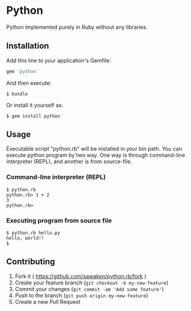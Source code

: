 # Python

Python implemented purely in Ruby without any libraries.

## Installation

Add this line to your application's Gemfile:

```ruby
gem 'python'
```

And then execute:

    $ bundle

Or install it yourself as:

    $ gem install python

## Usage

Executable script "python.rb" will be installed in your bin path.
You can execute python program by two way.
One way is through command-line interpreter (REPL), and another is from source-file.

### Command-line interpreter (REPL)

    $ python.rb
    python.rb> 1 + 2
    3
    python.rb>

### Executing program from source file

    $ python.rb hello.py
    hello, world!!
    $

## Contributing

1. Fork it ( https://github.com/sawaken/python.rb/fork )
2. Create your feature branch (`git checkout -b my-new-feature`)
3. Commit your changes (`git commit -am 'Add some feature'`)
4. Push to the branch (`git push origin my-new-feature`)
5. Create a new Pull Request
